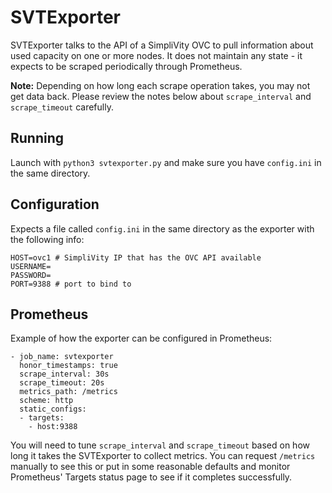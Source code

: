 # SVTExporter

SVTExporter talks to the API of a SimpliVity OVC to pull information about used capacity on one or more nodes. It does not maintain any state - it expects to be scraped periodically through Prometheus. 

**Note:** Depending on how long each scrape operation takes, you may not get data back. Please review the notes below about `scrape_interval` and `scrape_timeout` carefully.


## Running

Launch with `python3 svtexporter.py` and make sure you have `config.ini` in the same directory.

## Configuration

Expects a file called `config.ini` in the same directory as the exporter with the following info:

```[SVT]
HOST=ovc1 # SimpliVity IP that has the OVC API available
USERNAME=
PASSWORD=
PORT=9388 # port to bind to
```

## Prometheus

Example of how the exporter can be configured in Prometheus:

```
- job_name: svtexporter
  honor_timestamps: true
  scrape_interval: 30s
  scrape_timeout: 20s
  metrics_path: /metrics
  scheme: http
  static_configs:
  - targets:
    - host:9388
```

You will need to tune `scrape_interval` and `scrape_timeout` based on how long it takes the SVTExporter to collect metrics. You can request `/metrics` manually to see this or put in some reasonable defaults and monitor Prometheus' Targets status page to see if it completes successfully.
